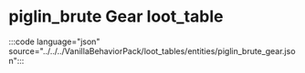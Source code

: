 # piglin_brute Gear loot_table

:::code language="json" source="../../../VanillaBehaviorPack/loot_tables/entities/piglin_brute_gear.json":::